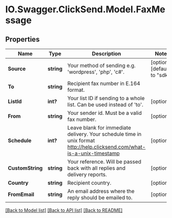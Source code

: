 # IO.Swagger.ClickSend.Model.FaxMessage
## Properties

Name | Type | Description | Notes
------------ | ------------- | ------------- | -------------
**Source** | **string** | Your method of sending e.g. &#39;wordpress&#39;, &#39;php&#39;, &#39;c#&#39;. | [optional] [default to "sdk"]
**To** | **string** | Recipient fax number in E.164 format. | 
**ListId** | **int?** | Your list ID if sending to a whole list. Can be used instead of &#39;to&#39;. | [optional] 
**From** | **string** | Your sender id. Must be a valid fax number. | [optional] 
**Schedule** | **int?** | Leave blank for immediate delivery. Your schedule time in unix format http://help.clicksend.com/what-is-a-unix-timestamp | [optional] 
**CustomString** | **string** | Your reference. Will be passed back with all replies and delivery reports. | [optional] 
**Country** | **string** | Recipient country. | [optional] 
**FromEmail** | **string** | An email address where the reply should be emailed to. | [optional] 

[[Back to Model list]](../README.md#documentation-for-models) [[Back to API list]](../README.md#documentation-for-api-endpoints) [[Back to README]](../README.md)

